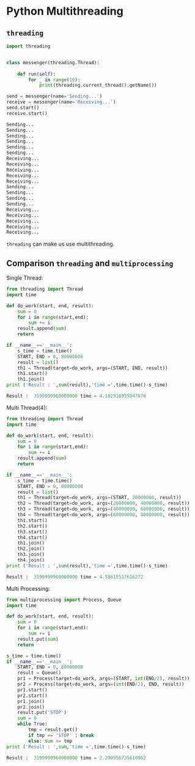 # Python Multithreading

## ```threading```

```python
import threading


class messenger(threading.Thread):
    
    def run(self):
        for _ in range(10):
            print(threading.current_thread().getName())

send = messenger(name='Sending...')
receive = messenger(name='Receiving...')
send.start()
receive.start()

Sending...
Sending...
Sending...
Sending...
Sending...
Sending...
Receiving...
Receiving...
Receiving...
Receiving...
Receiving...
Sending...
Sending...
Sending...
Sending...
Receiving...
Receiving...
Receiving...
Receiving...
Receiving...
```

```threading``` can make us use multithreading.

## Comparison ```threading``` and ```multiprocessing```

Single Thread:
```python
from threading import Thread
import time

def do_work(start, end, result):
    sum = 0
    for i in range(start,end):
        sum += i
    result.append(sum)
    return

if __name__=='__main__':
    s_time = time.time()
    START, END = 0, 80000000
    result = list()
    th1 = Thread(target=do_work, args=(START, END, result))
    th1.start()
    th1.join()
print ('Result : ',sum(result),'time =',time.time()-s_time)

Result :  3199999960000000 time = 4.102916955947876
```

Multi Thread(4):
```python
from threading import Thread
import time

def do_work(start, end, result):
    sum = 0
    for i in range(start,end):
        sum += i
    result.append(sum)
    return

if __name__=='__main__':
    s_time = time.time()
    START, END = 0, 80000000
    result = list()
    th1 = Thread(target=do_work, args=(START, 20000000, result))
    th2 = Thread(target=do_work, args=(20000000, 40000000, result))
    th3 = Thread(target=do_work, args=(40000000, 60000000, result))
    th4 = Thread(target=do_work, args=(60000000, 80000000, result))
    th1.start()
    th2.start()
    th3.start()
    th4.start()
    th1.join()
    th2.join()
    th3.join()
    th4.join()
print ('Result : ',sum(result),'time =',time.time()-s_time)

Result :  3199999960000000 time = 4.58615517616272
```


Multi Processing:
```python
from multiprocessing import Process, Queue
import time

def do_work(start, end, result):
    sum = 0
    for i in range(start,end):
        sum += i
    result.put(sum)
    return

s_time = time.time()
if __name__=='__main__':
    START, END = 0, 80000000
    result = Queue()
    pr1 = Process(target=do_work, args=(START, int(END/2), result))
    pr2 = Process(target=do_work, args=(int(END/2), END, result))
    pr1.start()
    pr2.start()
    pr1.join()
    pr2.join()
    result.put('STOP')
    sum = 0
    while True:
        tmp = result.get()
        if tmp == 'STOP' : break
        else: sum += tmp
print ('Result : ',sum,'time =',time.time()-s_time)

Result :  3199999960000000 time = 2.290956735610962
```


